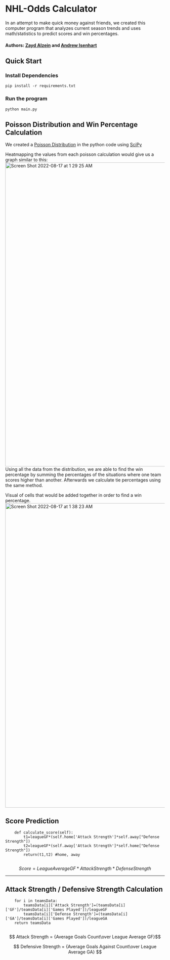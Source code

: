 # NHL-Odds Calculator
In an attempt to make quick money against friends, we created this computer program that analyzes current season trends and uses math/statistics to predict scores and win percentages. 

#### Authors: [Zayd Alzein](https://github.com/Zaydo123) and [Andrew Isenhart](https://github.com/aisenhart) 

## Quick Start


### Install Dependencies

```
pip install -r requirements.txt
```

### Run the program

```
python main.py
```


## Poisson Distribution and Win Percentage Calculation

We created a [Poisson Distribution](https://en.wikipedia.org/wiki/Poisson_distribution) in the python code using [SciPy](https://scipy.org/)

Heatmapping the values from each poisson calculation would give us a graph similar to this:
  <img width="962" alt="Screen Shot 2022-08-17 at 1 29 25 AM" src="https://user-images.githubusercontent.com/26662362/185050262-642381b6-fa95-4bb2-9276-e8a573fd27d2.png">
Using all the data from the distribution, we are able to find the win percentage by summing the percentages of the situations where one team scores higher than another. Afterwards we calculate tie percentages using the same method.

Visual of cells that would be added together in order to find a win percentage.
<img width="963" alt="Screen Shot 2022-08-17 at 1 38 23 AM" src="https://user-images.githubusercontent.com/26662362/185051857-f3962598-68eb-4238-9033-ff9ad72f6a04.png">

 



## Score Prediction
```
    def calculate_score(self):
        t1=leagueGF*(self.home['Attack Strength']*self.away["Defense Strength"])
        t2=leagueGF*(self.away['Attack Strength']*self.home["Defense Strength"])
        return(t1,t2) #home, away
        
```

$$ Score = League Average GF * {Attack Strength*Defense Strength} $$
***
## Attack Strength / Defensive Strength Calculation
```
    for i in teamsData:
        teamsData[i]['Attack Strength']=(teamsData[i]['GF']/teamsData[i]['Games Played'])/leagueGF
        teamsData[i]['Defense Strength']=(teamsData[i]['GA']/teamsData[i]['Games Played'])/leagueGA
    return teamsData
    
```
$$ Attack Strength = {Average Goals Count\over League Average GF}$$


$$ Defensive Strength = {Average Goals Against Count\over League Average GA} $$

